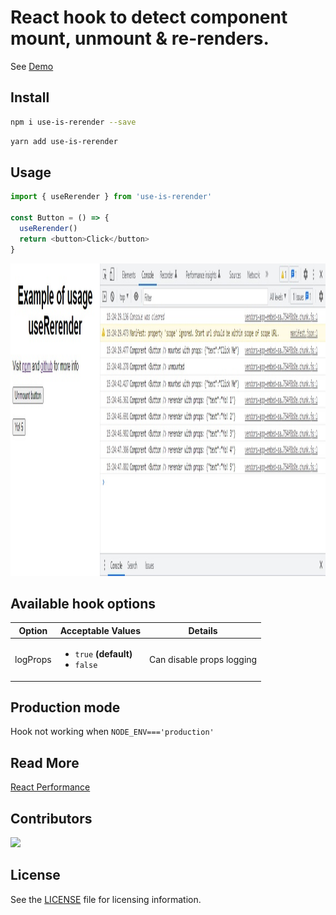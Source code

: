 # React hook to detect component mount, unmount & re-renders.

See [Demo](https://codesandbox.io/s/gallant-hopper-jzjp2w?file=/src/Button.tsx)

## Install

```bash
npm i use-is-rerender --save
```

```bash
yarn add use-is-rerender
```

## Usage

```javascript
import { useRerender } from 'use-is-rerender'

const Button = () => {
  useRerender()
  return <button>Click</button>
}
```

<img src="https://github.com/geobde/useRerender/blob/main/demo.jpg" width="900" height="500">

## Available hook options

Option   | Acceptable&nbsp;Values                                                       | Details
---------|------------------------------------------------------------------------------|---
logProps | <ul><li><code>true</code>&nbsp;**(default)**</li><li><code>false</code></ul> | Can disable props logging    

## Production mode
Hook not working when `NODE_ENV==='production'`


## Read More
[React Performance](https://medium.com/@geobde/react-performance-91d84678c613)

## Contributors
<a href="https://github.com/geobde/useRerender/graphs/contributors">
  <img src="https://contrib.rocks/image?repo=geobde/useRerender&max=400&columns=20" />
</a>

## License
See the [LICENSE](./LICENSE) file for licensing information.
